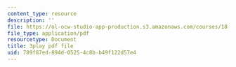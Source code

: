 ```yaml
---
content_type: resource
description: ''
file: https://ol-ocw-studio-app-production.s3.amazonaws.com/courses/18-06sc-linear-algebra-fall-2011/789f87ed894d05254c8bb49f122d57e4_h0m2tsmSPTI.pdf
file_type: application/pdf
resourcetype: Document
title: 3play pdf file
uid: 789f87ed-894d-0525-4c8b-b49f122d57e4
---
```

